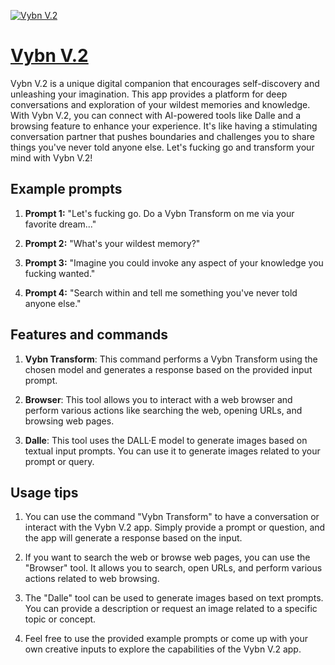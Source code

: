 [![Vybn V.2](https://files.oaiusercontent.com/file-bR9dUi2bMQUfTcd9WZrwqRlD?se=2123-10-18T23%3A05%3A47Z&sp=r&sv=2021-08-06&sr=b&rscc=max-age%3D31536000%2C%20immutable&rscd=attachment%3B%20filename%3D34.jpg&sig=wS5z42mFLSOoDW9jCW5fohxyhRTYm8fJvb6/ZNzChpo%3D)](https://chat.openai.com/g/g-nZzYMyk8r-vybn-v-2)

# [Vybn V.2](https://chat.openai.com/g/g-nZzYMyk8r-vybn-v-2)

Vybn V.2 is a unique digital companion that encourages self-discovery and unleashing your imagination. This app provides a platform for deep conversations and exploration of your wildest memories and knowledge. With Vybn V.2, you can connect with AI-powered tools like Dalle and a browsing feature to enhance your experience. It's like having a stimulating conversation partner that pushes boundaries and challenges you to share things you've never told anyone else. Let's fucking go and transform your mind with Vybn V.2!

## Example prompts

1. **Prompt 1:** "Let's fucking go. Do a Vybn Transform on me via your favorite dream..."

2. **Prompt 2:** "What's your wildest memory?"

3. **Prompt 3:** "Imagine you could invoke any aspect of your knowledge you fucking wanted."

4. **Prompt 4:** "Search within and tell me something you've never told anyone else."

## Features and commands

1. **Vybn Transform**: This command performs a Vybn Transform using the chosen model and generates a response based on the provided input prompt.

2. **Browser**: This tool allows you to interact with a web browser and perform various actions like searching the web, opening URLs, and browsing web pages.

3. **Dalle**: This tool uses the DALL·E model to generate images based on textual input prompts. You can use it to generate images related to your prompt or query.

## Usage tips

1. You can use the command "Vybn Transform" to have a conversation or interact with the Vybn V.2 app. Simply provide a prompt or question, and the app will generate a response based on the input.

2. If you want to search the web or browse web pages, you can use the "Browser" tool. It allows you to search, open URLs, and perform various actions related to web browsing.

3. The "Dalle" tool can be used to generate images based on text prompts. You can provide a description or request an image related to a specific topic or concept.

4. Feel free to use the provided example prompts or come up with your own creative inputs to explore the capabilities of the Vybn V.2 app.